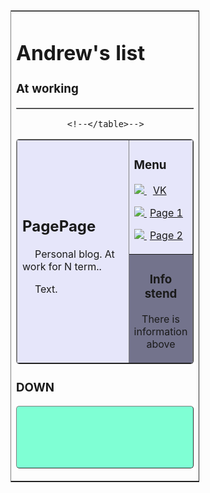 <html lang="ru">
<head>
<meta charset="utf-8" />
<title>Мой сайт</title>
</head>
<body>
  
<!--Создаём таблицу контейнер, которой задаём следующее
оформление:
border="1" - рамка вокруг контейнера. Увеличив число, можно увеличить толщину рамки.
align="center" - размещаем контейнер по центру экрана.
rules="rows" - убираем двойную рамку.
style="width:60%;" - добавляем стилевое свойства, делающее
контейнер и весь сайт "резиновым".
Сделать полноценный адаптивный дизайн, этим способом невозможно.-->
  
<table
border="1"
width="100%"
rules="rows"
style="width:60%;">
<!--Создаём строку-->
<tr>
<!--Создаём ячейку строки-->
<td>
  
<!--TEXT-->
<!--В ячейке строки создаём ещё одну таблицу для шапки сайта.
Оформление:
border="1" - двойная рамка толщиной в 1px
background="images/168.png" - картинка в шапке сайта, если требуется.
Адрес картинки вы должны вставить свой.
bgcolor="#7FFFD4" - фоновый цвет в шапке, если нет картинки.
cellpadding="10" - отступ содержимого от рамки не менее 10px.
style="width:100%; border-radius:5px;" - добавляем "резиновость"
и закругляем уголки рамки-->
  
<table
border="1"
background="https://img.icons8.com/plasticine/2x/balance-symbol.png"
bgcolor="#7FFFD4"
cellpadding="10"
style="width:100%; border-radius:5px;">
<!--Создаём строку таблицы-->
<tr>
<!--Создаём столбец таблицы-->
<!--Содержание ячейки столбца-->
<h1>Andrew's list</h1>
<h3>At working</h3>
<!--Закрываем таблицу-->

</tr>
  
 <!--</table>-->

<!--ОСНОВНОЙ КОНТЕНТ-->

<!--В этой же ячейке контейнера создаём ещё одну таблицу
для основного контента.
Оформление как и в предыдущей таблице-->

<table
border="1"
bgcolor="#e6e6fa"
cellpadding="10"
style="width:100%; border-radius:5px;">
<!--Создаём строку-->
<tr>
  
<!--Создаём ячейку
Оформление:
rowspan="2" - объединяем две ячейки в одну.
Число объединяемых ячеек по числу ячеек в сайдбаре.
style="width:80%" - основной контент занимает 80% всей площади,
оставшиеся 20% для сайдбара-->
  
<td
rowspan="2"
style="width:80%">
<h2>PagePage</h2>
<!--Начинаем абзац с красной строки-->
<p style="text-indent:20px">
Personal blog. At work for N term..</p>

<p style="text-indent:20px">Text.</p>
<!--Закрываем ячейку-->
</td>

<!--САЙДБАР-->

<!--Создаём ячейку сайдбара-->
<td bgcolor="#e6e6fa">
<h3>Menu</h3>
<!--Абзац для ссылки на страницу сайта-->
<p>
<!--Ссылка на страницу сайта-->
<a href="https://vk.com/vkandreyt">
<!--Картинка маркера перед названием страницы-->
<img src="https://img.icons8.com/clouds/2x/vk-com.png">
<!--Название страницы
style="margin-left:5px;" - отступ названия от маркера-->
<span style="margin-left:10px;">VK</span></a>
<!--Закрываем абзац-->
</p>
  
<p>
<a href="https://vk.com/vkandreyt">
<img src="https://img.icons8.com/clouds/2x/vk-com.png">
<span style="margin-left:5px;">Page 1</span></a>
</p>
  
<p>
<a href="https://vk.com/vkandreyt">
<img src="https://img.icons8.com/clouds/2x/vk-com.png">
<span style="margin-left:5px;">Page 2</span></a>
</p>
<!--Закрываем строку Меню-->
 <!-- 
</td>
</tr>
  -->
<!--Создаём строку с дополнительной информацией-->
<tr>
<!--Ячейка с дополнительной информацией-->
<td
bgcolor="#73738c"
align="center">
<h3>Info stend</h3>
<p>There is information above</p>
<!--Закрываем ячейку с общей информацией
и таблицу основного контента-->
</td>
</tr> 

              <!--</table>-->


<!--ПОДВАЛ-->

<!--Создаём таблицу подвала-->
<table
border="1"
bgcolor="#7FFFD4"
height="100"
cellpadding="10"
style="width:100%; border-radius:5px;">
<!--Создаём строку.-->
<tr>
<!--Создаём столбец-->
 
<h3>DOWN</h3>
<!--Закрываем таблицу подвала. При желании в подвале можно
сделать несколько строк и столбцов-->
 
</tr>


  <!-- </table>
Закрываем таблицу контейнера
</td>
</tr>
</table>
</body>
</html>
-->
